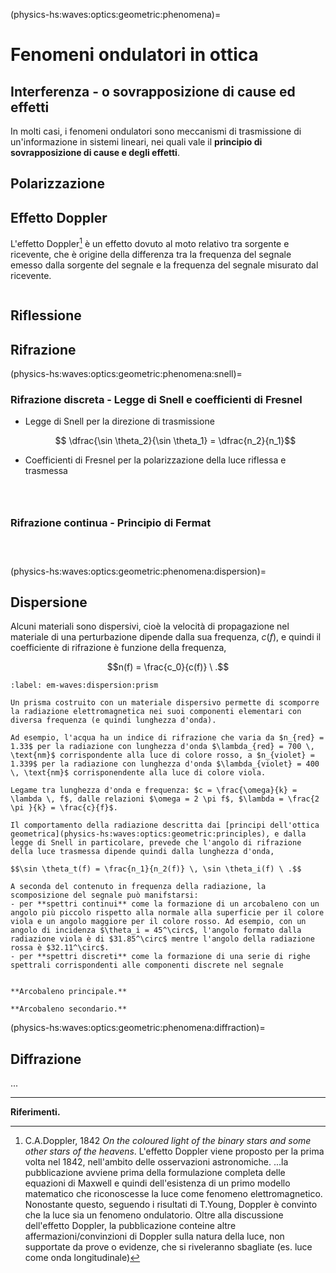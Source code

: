 (physics-hs:waves:optics:geometric:phenomena)=
# Fenomeni ondulatori in ottica


## Interferenza - o sovrapposizione di cause ed effetti
In molti casi, i fenomeni ondulatori sono meccanismi di trasmissione di un'informazione in sistemi lineari, nei quali vale il **principio di sovrapposizione di cause e degli effetti**.

## Polarizzazione

## Effetto Doppler
L'effetto Doppler[^doppler-1842] è un effetto dovuto al moto relativo tra sorgente e ricevente, che è origine della differenza tra la frequenza del segnale emesso dalla sorgente del segnale e la frequenza del segnale misurato dal ricevente.

```{prf:example} Red-shift
```

## Riflessione

## Rifrazione

(physics-hs:waves:optics:geometric:phenomena:snell)=
### Rifrazione discreta - Legge di Snell e coefficienti di Fresnel

- Legge di Snell per la direzione di trasmissione

   $$ \dfrac{\sin \theta_2}{\sin \theta_1} = \dfrac{n_2}{n_1}$$

- Coefficienti di Fresnel per la polarizzazione della luce riflessa e trasmessa

```{prf:example} Arcobaleno
```

```{prf:example} Riflessione totale
```

```{prf:example} Polarizzazione della luce riflessa
```

### Rifrazione continua - Principio di Fermat

```{prf:example} Miraggi
```
```{prf:example} Schlieren 
```
```{prf:example} Osservazioni astronomiche attraverso l'atmosfera
```

(physics-hs:waves:optics:geometric:phenomena:dispersion)=
## Dispersione
Alcuni materiali sono dispersivi, cioè la velocità di propagazione nel materiale di una perturbazione dipende dalla sua frequenza, $c(f)$, e quindi il coefficiente di rifrazione è funzione della frequenza,

$$n(f) = \frac{c_0}{c(f)} \ .$$


```{prf:example} Prismi, tra Newton, Pink Floyd e [spettrografia](physics-hs:waves:optics:applications:spectrography)
:label: em-waves:dispersion:prism

Un prisma costruito con un materiale dispersivo permette di scomporre la radiazione elettromagnetica nei suoi componenti elementari con diversa frequenza (e quindi lunghezza d'onda).

Ad esempio, l'acqua ha un indice di rifrazione che varia da $n_{red} = 1.33$ per la radiazione con lunghezza d'onda $\lambda_{red} = 700 \, \text{nm}$ corrispondente alla luce di colore rosso, a $n_{violet} = 1.339$ per la radiazione con lunghezza d'onda $\lambda_{violet} = 400 \, \text{nm}$ corrisponendente alla luce di colore viola.

Legame tra lunghezza d'onda e frequenza: $c = \frac{\omega}{k} = \lambda \, f$, dalle relazioni $\omega = 2 \pi f$, $\lambda = \frac{2 \pi }{k} = \frac{c}{f}$.

Il comportamento della radiazione descritta dai [principi dell'ottica geometrica](physics-hs:waves:optics:geometric:principles), e dalla legge di Snell in particolare, prevede che l'angolo di rifrazione della luce trasmessa dipende quindi dalla lunghezza d'onda,

$$\sin \theta_t(f) = \frac{n_1}{n_2(f)} \, \sin \theta_i(f) \ .$$

A seconda del contenuto in frequenza della radiazione, la scomposizione del segnale può manifstarsi:
- per **spettri continui** come la formazione di un arcobaleno con un angolo più piccolo rispetto alla normale alla superficie per il colore viola e un angolo maggiore per il colore rosso. Ad esempio, con un angolo di incidenza $\theta_i = 45^\circ$, l'angolo formato dalla radiazione viola è di $31.85^\circ$ mentre l'angolo della radiazione rossa è $32.11^\circ$.
- per **spettri discreti** come la formazione di una serie di righe spettrali corrispondenti alle componenti discrete nel segnale

```

```{prf:example} Arcobaleno

**Arcobaleno principale.**

**Arcobaleno secondario.**

```

(physics-hs:waves:optics:geometric:phenomena:diffraction)=
## Diffrazione
...

---
**Riferimenti.**
[^young-1802]: Thomas Young, 1802, *Theory of Light and Colours*.

[^doppler-1842]: C.A.Doppler, 1842 *On the coloured light of the binary stars and some other stars of the heavens*. L'effetto Doppler viene proposto per la prima volta nel 1842, nell'ambito delle osservazioni astronomiche. ...la pubblicazione avviene prima della formulazione completa delle equazioni di Maxwell e quindi dell'esistenza di un primo modello matematico che riconoscesse la luce come fenomeno elettromagnetico. Nonostante questo, seguendo i risultati di T.Young, Doppler è convinto che la luce sia un fenomeno ondulatorio. Oltre alla discussione dell'effetto Doppler, la pubblicazione conteine altre affermazioni/convinzioni di Doppler sulla natura della luce, non supportate da prove o evidenze, che si riveleranno sbagliate (es. luce come onda longitudinale)
